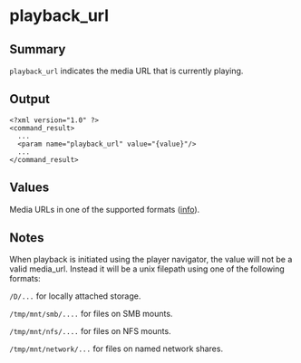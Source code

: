# playback\_url #
## Summary ##

`playback_url` indicates the media URL that is currently playing.

## Output ##

```
<?xml version="1.0" ?>
<command_result>
  ...
  <param name="playback_url" value="{value}"/>
  ...
</command_result>
```

## Values ##

Media URLs in one of the supported formats ([info](MediaUrl.md)).

## Notes ##

When playback is initiated using the player navigator, the value will not be a valid media\_url. Instead it will be a unix filepath using one of the following formats:

`/D/...` for locally attached storage.

`/tmp/mnt/smb/....` for files on SMB mounts.

`/tmp/mnt/nfs/....` for files on NFS mounts.

`/tmp/mnt/network/...` for files on named network shares.